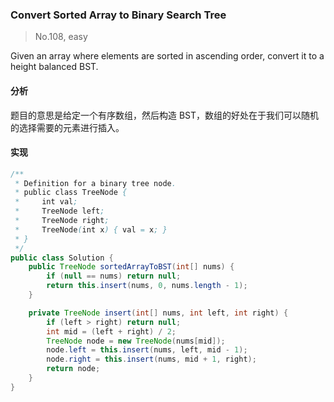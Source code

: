 ### Convert Sorted Array to Binary Search Tree

> No.108, easy 

Given an array where elements are sorted in ascending order, convert it to a height balanced BST.

#### 分析

题目的意思是给定一个有序数组，然后构造 BST，数组的好处在于我们可以随机的选择需要的元素进行插入。

#### 实现

```java
/**
 * Definition for a binary tree node.
 * public class TreeNode {
 *     int val;
 *     TreeNode left;
 *     TreeNode right;
 *     TreeNode(int x) { val = x; }
 * }
 */
public class Solution {
    public TreeNode sortedArrayToBST(int[] nums) {
        if (null == nums) return null;
        return this.insert(nums, 0, nums.length - 1);
    }

    private TreeNode insert(int[] nums, int left, int right) {
        if (left > right) return null;
        int mid = (left + right) / 2;
        TreeNode node = new TreeNode(nums[mid]);
        node.left = this.insert(nums, left, mid - 1);
        node.right = this.insert(nums, mid + 1, right);
        return node;
    }
}
```